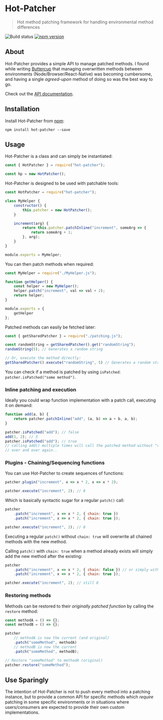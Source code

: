 # Hot-Patcher
> Hot method patching framework for handling environmental method differences

![Build status](https://github.com/perry-mitchell/hot-patcher/actions/workflows/test.yml/badge.svg) [![npm version](https://badge.fury.io/js/hot-patcher.svg)](https://www.npmjs.com/package/hot-patcher)

## About
Hot-Patcher provides a simple API to manage patched methods. I found while writing [Buttercup](https://buttercup.pw) that managing overwritten methods between environments (Node/Browser/React-Native) was becoming cumbersome, and having a single _agreed-upon_ method of doing so was the best way to go.

Check out the [API documentation](API.md).

## Installation
Install Hot-Patcher from [npm](https://www.npmjs.com/package/hot-patcher):

```shell
npm install hot-patcher --save
```

## Usage
Hot-Patcher is a class and can simply be instantiated:

```javascript
const { HotPatcher } = require("hot-patcher");

const hp = new HotPatcher();
```

Hot-Patcher is designed to be used with patchable tools:

```javascript
const HotPatcher = require("hot-patcher");

class MyHelper {
    constructor() {
        this.patcher = new HotPatcher();
    }

    increment(arg) {
        return this.patcher.patchInline("increment", someArg => {
            return someArg + 1;
        }, arg);
    }
}

module.exports = MyHelper;
```

You can then patch methods when required:

```javascript
const MyHelper = require("./MyHelper.js");

function getHelper() {
    const helper = new MyHelper();
    helper.patch("increment", val => val + 2);
    return helper;
}

module.exports = {
    getHelper
};
```

Patched methods can easily be fetched later:

```javascript
const { getSharedPatcher } = require("./patching.js");

const randomString = getSharedPatcher().get("randomString");
randomString(5); // Generates a random string

// Or, execute the method directly:
getSharedPatcher().execute("randomString", 5) // Generates a random string
```

You can check if a method is patched by using `isPatched`: `patcher.isPatched("some method")`.

### Inline patching and execution
Ideally you could wrap function implementation with a patch call, executing it on demand:

```javascript
function add(a, b) {
    return patcher.patchInline("add", (a, b) => a + b, a, b);
}

patcher.isPatched("add"); // false
add(1, 2); // 3
patcher.isPatched("add"); // true
// calling add() multiple times will call the patched method without "re-patching" it
// over and over again..
```

### Plugins - Chaining/Sequencing functions
You can use Hot-Patcher to create sequences of functions:

```javascript
patcher.plugin("increment", x => x * 2, x => x * 2);

patcher.execute("increment", 2); // 8
```

Which is basically syntactic sugar for a regular `patch()` call: 

```javascript
patcher
    .patch("increment", x => x * 2, { chain: true })
    .patch("increment", x => x * 2, { chain: true });

patcher.execute("increment", 2); // 8
```

Executing a regular `patch()` without `chain: true` will overwrite all chained methods with the new method. 

Calling `patch()` with `chain: true` when a method already exists will simply add the new method after the existing:

```javascript
patcher
    .patch("increment", x => x * 2, { chain: false }) // or simply without `chain` specified
    .patch("increment", x => x * 2, { chain: true });

patcher.execute("increment", 2); // still 8
```

### Restoring methods
Methods can be restored to their _originally patched function_ by calling the `restore` method:

```javascript
const methodA = () => {};
const methodB = () => {};

patcher
    // methodA is now the current (and original)
    .patch("someMethod", methodA)
    // methodB is now the current
    .patch("someMethod", methodB);

// Restore "someMethod" to methodA (original)
patcher.restore("someMethod");
```

## Use Sparingly
The intention of Hot-Patcher is not to push every method into a patching instance, but to provide a common API for specific methods which _require_ patching in some specific environments or in situations where users/consumers are expected to provide their own custom implementations.
